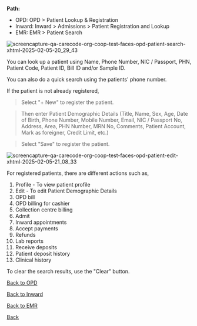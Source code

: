 **Path:**
* OPD:
OPD > Patient Lookup & Registration
* Inward:
Inward > Admissions > Patient Registration and Lookup
* EMR:
EMR > Patient Search

![screencapture-qa-carecode-org-coop-test-faces-opd-patient-search-xhtml-2025-02-05-20_29_43](https://github.com/user-attachments/assets/79e39702-f04e-45dd-ad33-277ede18abd5)


You can look up a patient using Name, Phone Number, NIC / Passport, PHN, Patient Code, Patient ID, Bill ID and/or Sample ID. 

You can also do a quick search using the patients' phone number.

If the patient is not already registered, 

> Select "+ New"  to register the patient.

> Then enter Patient Demographic Details (Title, Name, Sex, Age, Date of Birth, Phone Number, Mobile Number, Email, NIC / Passport No, Address, Area, PHN Number, MRN No, Comments, Patient Account, Mark as foreigner, Credit Limit, etc.)

> Select "Save" to register the patient.

![screencapture-qa-carecode-org-coop-test-faces-opd-patient-edit-xhtml-2025-02-05-21_08_33](https://github.com/user-attachments/assets/f2eb857f-5fa0-4e4b-8ef4-547cf586586c)

For registered patients, there are different actions such as,
1. Profile - To view patient profile 
2. Edit - To edit Patient Demographic Details
3. OPD bill 
4. OPD billing for cashier 
5. Collection centre billing
6. Admit
7. Inward appointments
8. Accept payments
9. Refunds
10. Lab reports 
11. Receive deposits
12. Patient deposit history 
13. Clinical history 

To clear the search results, use the "Clear" button.

[Back to OPD](https://github.com/hmislk/hmis/wiki/OPD)

[Back to Inward](https://github.com/hmislk/hmis/wiki/Inward)

[Back to EMR](https://github.com/hmislk/hmis/wiki/Electronic-Health-Record-(EHR))



 


 

[Back](https://github.com/hmislk/hmis/wiki)
